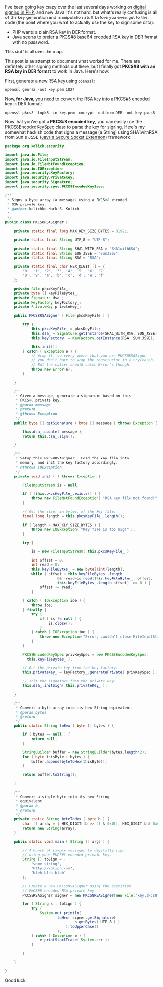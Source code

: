 I've been going key crazy over the last several days working on [digital signing in PHP](howto-using-sha1withrsa-signing-in-php), and now Java.  It's not hard, but what's really confusing is all of the key generation and manipulation stuff before you even get to the code (the point where you want to actually use the key to sign some data).

* PHP wants a plain RSA key in DER format.
* Java seems to prefer a PKCS#8 base64 encoded RSA key in DER format with no password.

This stuff is all over the map.

This post is an attempt to document what worked for me.  There are definitely other signing methods out there, but I finally got **PKCS#8 with an RSA key in DER format** to work in Java.  Here's how:

First, generate a new RSA key using `openssl`:

```
openssl genrsa -out key.pem 1024
```

Now, **for Java**, you need to convert the RSA key into a PKCS#8 encoded key in DER format:

```
openssl pkcs8 -topk8 -in key.pem -nocrypt -outform DER -out key.pkcs8
```

Now that you've got a **PKCS#8 encoded key**, you can easily use the [PKCS8EncodedKeySpec](http://java.sun.com/javase/6/docs/api/java/security/spec/PKCS8EncodedKeySpec.html) class to parse the key for signing.  Here's my somewhat hackish code that signs a message (a String) using SHA1withRSA from Sun's JSSE ([Java's Secure Socket Extension](http://java.sun.com/j2se/1.4.2/docs/guide/security/jsse/JSSERefGuide.html)) framework:

```java
package org.kolich.security;

import java.io.File;
import java.io.FileInputStream;
import java.io.FileNotFoundException;
import java.io.IOException;
import java.security.KeyFactory;
import java.security.PrivateKey;
import java.security.Signature;
import java.security.spec.PKCS8EncodedKeySpec;

/**
 * Signs a byte array (a message) using a PKCS#8 encoded
 * RSA private key.
 * @author kolichko Mark S. Kolich
 *
 */
public class PKCS8RSASigner {

    private static final long MAX_KEY_SIZE_BYTES = 8192L;

    private static final String UTF_8 = "UTF-8";

    private static final String SHA1_WITH_RSA = "SHA1withRSA";
    private static final String SUN_JSSE = "SunJSSE";
    private static final String RSA = "RSA";

    private static final char HEX_DIGIT [] = {
        '0', '1', '2', '3', '4', '5', '6', '7',
        '8', '9', 'a', 'b', 'c', 'd', 'e', 'f'
    };

    private File pkcsKeyFile_;
    private byte [] keyFileBytes_;
    private Signature dsa_;
    private KeyFactory keyFactory_;
    private PrivateKey privateKey_;

    public PKCS8RSASigner ( File pkcsKeyFile ) {

        try {
            this.pkcsKeyFile_ = pkcsKeyFile;
            this.dsa_ = Signature.getInstance(SHA1_WITH_RSA, SUN_JSSE);
            this.keyFactory_ = KeyFactory.getInstance(RSA, SUN_JSSE);

            this.init();
        } catch ( Exception e ) {
            // Wrap it, so every where that you use PKCS8RSASigner
            // you don't have to wrap the constructor in a try/catch.
            // But the caller should catch Error's though.
            throw new Error(e);
        }

    }

    /**
     * Given a message, generate a signature based on this
     * PKCS#8 private key.
     * @param message
     * @return
     * @throws Exception
     */
    public byte [] getSignature ( byte [] message ) throws Exception {

        this.dsa_.update( message );
        return this.dsa_.sign();

    }

    /**
     * Setup this PKCS8RSASigner.  Load the key file into
     * memory, and init the key factory accordingly.
     * @throws IOException
     */
    private void init ( ) throws Exception {

        FileInputStream is = null;

        if ( !this.pkcsKeyFile_.exists() ) {
            throw new FileNotFoundException( "RSA key file not found!" );
        }

        // Get the size, in bytes, of the key file.
        final long length = this.pkcsKeyFile_.length();

        if ( length > MAX_KEY_SIZE_BYTES ) {
            throw new IOException( "Key file is too big!" );
        }

        try {

            is = new FileInputStream( this.pkcsKeyFile_ );

            int offset = 0;
            int read = 0;
            this.keyFileBytes_ = new byte[(int)length];
            while ( offset < this.keyFileBytes_.length
                        && (read=is.read(this.keyFileBytes_, offset,
                        this.keyFileBytes_.length-offset)) >= 0 ) {
                offset += read;
            }

        } catch ( IOException ioe ) {
            throw ioe;
        } finally {
            try {
                if ( is != null ) {
                    is.close();
                }
            } catch ( IOException ioe ) {
                throw new Exception("Error, couldn't close FileInputStream", ioe);
            }
        }

        PKCS8EncodedKeySpec privKeySpec = new PKCS8EncodedKeySpec(
          this.keyFileBytes_ );

        // Get the private key from the key factory.
        this.privateKey_ = keyFactory_.generatePrivate( privKeySpec );

        // Init the signature from the private key.
        this.dsa_.initSign( this.privateKey_ );

    }

    /**
     * Convert a byte array into its hex String equivalent.
     * @param bytes
     * @return
     */
    public static String toHex ( byte [] bytes ) {

        if ( bytes == null ) {
            return null;
        }

        StringBuilder buffer = new StringBuilder(bytes.length*2);
        for ( byte thisByte : bytes ) {
            buffer.append(byteToHex(thisByte));
        }

        return buffer.toString();

    }

    /**
     * Convert a single byte into its hex String
     * equivalent.
     * @param b
     * @return
     */
    private static String byteToHex ( byte b ) {
        char [] array = { HEX_DIGIT[(b >> 4) & 0x0f], HEX_DIGIT[b & 0x0f] };
        return new String(array);
    }

    public static void main ( String [] args ) {

        // A bunch of sample messages to digitally sign
        // using your PKCS#8 encoded private key.
        String [] toSign = {
            "some string",
            "http://kolich.com",
            "bleh bleh bleh"
        };

        // Create a new PKCS8RSASigner using the specified
        // PKCS#8 encoded RSA private key.
        PKCS8RSASigner signer = new PKCS8RSASigner(new File("key.pkcs8"));

        for ( String s : toSign ) {
            try {
                System.out.println(
                        toHex( signer.getSignature(
                                s.getBytes( UTF_8 ) )
                            ).toUpperCase()
                        );
            } catch ( Exception e ) {
                e.printStackTrace( System.err );
            }

        }

    }

}
```

Good luck.

<!--- tags: java, security -->